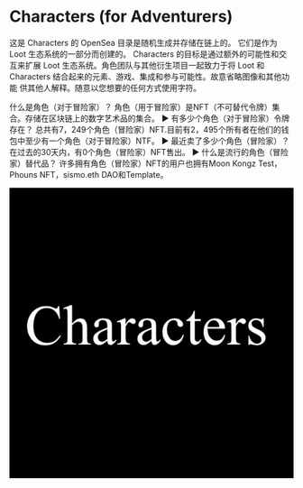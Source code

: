 # Characters (for Adventurers)

这是 Characters 的 OpenSea 目录是随机生成并存储在链上的。 它们是作为 Loot 生态系统的一部分而创建的。 Characters 的目标是通过额外的可能性和交互来扩展 Loot 生态系统。角色团队与其他衍生项目一起致力于将 Loot 和 Characters 结合起来的元素、游戏、集成和参与可能性。故意省略图像和其他功能 供其他人解释。随意以您想要的任何方式使用字符。

什么是角色（对于冒险家）？
角色（用于冒险家）是NFT（不可替代令牌）集合。存储在区块链上的数字艺术品的集合。
▶ 有多少个角色（对于冒险家）令牌存在？
总共有7，249个角色（冒险家）NFT.目前有2，495个所有者在他们的钱包中至少有一个角色（对于冒险家）NTF。
▶ 最近卖了多少个角色（冒险家）？
在过去的30天内，有0个角色（冒险家）NFT售出。
▶ 什么是流行的角色（冒险家）替代品？
许多拥有角色（冒险家）NFT的用户也拥有Moon Kongz Test，Phouns NFT，sismo.eth DAO和Template。

![nft](微信截图_20220902122935.png)
